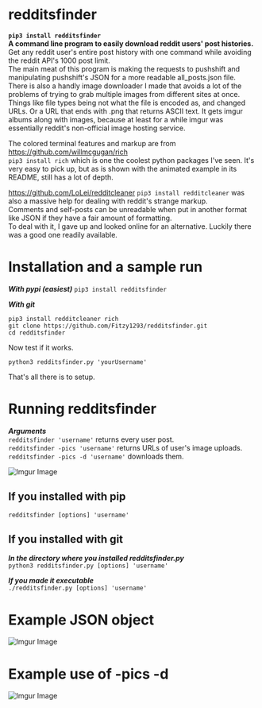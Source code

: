 # redditsfinder
**`pip3 install redditsfinder`**\
**A command line program to easily download reddit users' post histories.** \
Get any reddit user's entire post history with one command while avoiding the reddit API's 1000 post limit. \
The main meat of this program is making the requests to pushshift and manipulating pushshift's JSON for a more readable all_posts.json file. \
There is also a handly image downloader I made that avoids a lot of the problems of trying to grab multiple images from different sites at once. Things like file types being not what the file is encoded as, and changed URLs. Or a URL that ends with .png that returns ASCII text. It gets imgur albums along with images, because at least for a while imgur was essentially reddit's non-official image hosting service. 

The colored terminal features and markup are from https://github.com/willmcgugan/rich \
`pip3 install rich` which is one the coolest python packages I've seen. It's very easy to pick up, but as is shown with the animated example in its README, still has a lot of depth.  

https://github.com/LoLei/redditcleaner `pip3 install redditcleaner` was also a massive help for dealing with reddit's strange markup. \
Comments and self-posts can be unreadable when put in another format like JSON if they have a fair amount of formatting. \
To deal with it, I gave up and looked online for an alternative. Luckily there was a good one readily available.

# Installation and a sample run
***With pypi (easiest)***
`pip3 install redditsfinder`

***With git***
```
pip3 install redditcleaner rich
git clone https://github.com/Fitzy1293/redditsfinder.git
cd redditsfinder
```
Now test if it works. 

```
python3 redditsfinder.py 'yourUsername'
```
That's all there is to setup. 


# Running redditsfinder

***Arguments***\
`redditsfinder 'username'` returns every user post.\
`redditsfinder -pics 'username'` returns URLs of user's image uploads.\
`redditsfinder -pics -d 'username'` downloads them.

![Imgur Image](https://i.imgur.com/t0hR7Oc.png) 

## If you installed with pip
`redditsfinder [options] 'username'`

## If you installed with git

***In the directory where you installed redditsfinder.py***\
`python3 redditsfinder.py [options] 'username'` 

***If you made it executable***\
`./redditsfinder.py [options] 'username'` 



# Example JSON object
![Imgur Image](https://i.imgur.com/yHR87rG.png)

# Example use of -pics -d
![Imgur Image](https://i.imgur.com/1bMuKlV.png)

